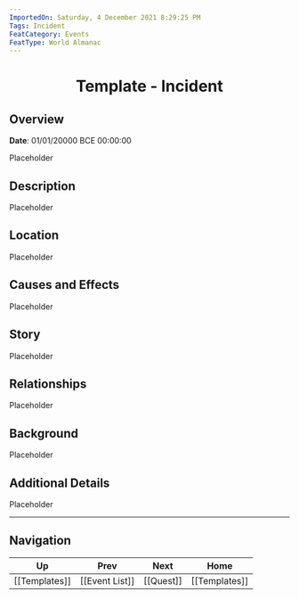 ```yaml
---
ImportedOn: Saturday, 4 December 2021 8:29:25 PM
Tags: Incident
FeatCategory: Events
FeatType: World Almanac
---
```

# <center>Template - Incident</center>

## Overview

**Date**: 01/01/20000 BCE 00:00:00

Placeholder

## Description

Placeholder

## Location

Placeholder

## Causes and Effects

Placeholder

## Story

Placeholder

## Relationships

Placeholder

## Background

Placeholder

## Additional Details

Placeholder


---
## Navigation
| Up | Prev | Next | Home |
|----|------|------|------|
| [[Templates]] | [[Event List]] | [[Quest]] | [[Templates]] |
